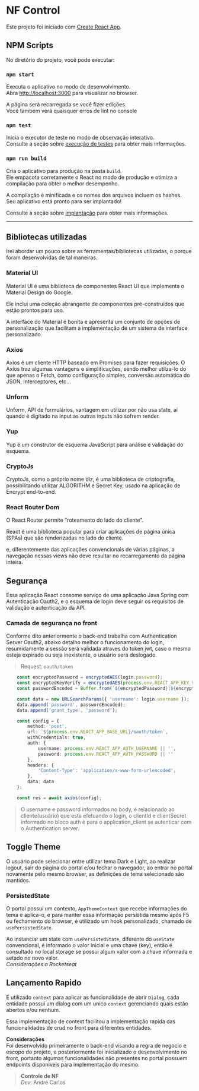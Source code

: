 # NF Control

Este projeto foi iniciado com [Create React App](https://github.com/facebook/create-react-app).

## NPM Scripts

No diretório do projeto, você pode executar:

### `npm start`

Executa o aplicativo no modo de desenvolvimento.\
Abra [http://localhost:3000](http://localhost:3000) para visualizar no browser.

A página será recarregada se você fizer edições.\
Você também verá quaisquer erros de lint no console

### `npm test`

Inicia o executor de teste no modo de observação interativo.\
Consulte a seção sobre [execução de testes](https://facebook.github.io/create-react-app/docs/running-tests) para obter mais informações.

### `npm run build`

Cria o aplicativo para produção na pasta `build`.\
Ele empacota corretamente o React no modo de produção e otimiza a compilação para obter o melhor desempenho.

A compilação é minificada e os nomes dos arquivos incluem os hashes.\
Seu aplicativo está pronto para ser implantado!

Consulte a seção sobre [implantação](https://facebook.github.io/create-react-app/docs/deployment) para obter mais informações.

---

## Bibliotecas utilizadas
Irei abordar um pouco sobre as ferramentas/bibliotecas utilizadas, o porque foram desenvolvidas de tal maneiras.

### Material UI
Material UI é uma biblioteca de componentes React UI que implementa o Material Design do Google.

Ele inclui uma coleção abrangente de componentes pré-construídos que estão prontos para uso.

A interface do Material é bonita e apresenta um conjunto de opções de personalização que facilitam a implementação de um sistema de interface personalizado.

### Axios
Axios é um cliente HTTP baseado em Promises para fazer requisições. O Axios traz algumas vantagens e simplificações, sendo melhor utilza-lo do que apenas o Fetch, como configuração simples, conversão automática do JSON, Interceptores, etc...

### Unform
Unform, API de formulários, vantagem em utilizar por não usa state, aí quando é digitado na input as outras inputs  não sofrem render.

### Yup
Yup é um construtor de esquema JavaScript para análise e validação do esquema.

### CryptoJs
CryptoJs, como o próprio nome diz, é uma biblioteca de criptografia, possibilitando utilizar ALGORITHM e Secret Key, usado na aplicação de Encrypt end-to-end.

### React Router Dom
O React Router permite "roteamento do lado do cliente".

React é uma biblioteca popular para criar aplicações de página única (SPAs) que são renderizadas no lado do cliente.

e, diferentemente das aplicações convencionais de várias páginas, a navegação nessas views não deve resultar no recarregamento da página inteira.

## Segurança
Essa aplicação React consome serviço de uma aplicação Java Spring com Autenticação Oauth2, e o esquema de login deve seguir os requisitos de validação e autenticação da API.

### Camada de segurança no front
Conforme dito anteriormente o back-end trabalha com Authentication Server Oauth2, abaixo detalho melhor o funcionamento do login, resumidamente a sessão será validada atraves do token jwt, caso o mesmo esteja expirado ou seja inexistente, o usuário será deslogado.

> Request: `oauth/token`
```ts
    const encryptedPassword = encryptedAES(login.password);
    const encryptedKeyVerify = encryptedAES(process.env.REACT_APP_KEY_VERIFY || '');
    const passwordEncoded = Buffer.from(`${encryptedPassword}|${encryptedKeyVerify}`).toString('base64');

    const data = new URLSearchParams({ 'username': login.username });
    data.append('password', passwordEncoded);
    data.append('grant_type', 'password');

    const config = {
        method: 'post',
        url: `${process.env.REACT_APP_BASE_URL}/oauth/token`,
        withCredentials: true,
        auth: {
            username: process.env.REACT_APP_AUTH_USERNAME || '',
            password: process.env.REACT_APP_AUTH_PASSWORD || ''
        },
        headers: {
            'Content-Type': 'application/x-www-form-urlencoded',
        },
        data: data
    };

    const res = await axios(config);
```

> O username e password informados no body, é relacionado ao cliente(usuário) que esta efetuando o login, o clientId e clientSecret informado no bloco auth é para o application_client se autenticar com o Authentication server.

## Toggle Theme
O usuário pode selecionar entre utilizar tema Dark e Light, ao realizar logout, sair do pagina do portal e/ou fechar o navegador, ao entrar no portal novamente pelo mesmo browser, as definições de tema selecionado são mantidos.

### PersistedState
O portal possui um contexto, `AppThemeContext` que recebe informações do tema e aplica-o, e para manter essa informação persistida mesmo após F5 ou fechamento do browser, é utilizado um hook personalizado, chamado de `usePersistedState`. 

Ao instanciar um state com `usePersistedState`, diferente do `useState` convencional, é informado o valor inicial e uma chave (key), então é consultado no local storage se possui algum valor com a chave informada e setado no novo valor. \
_Considerações a Rocketseat_

## Lançamento Rapido
É utilizado `context` para aplicar as funcionalidade de abrir `Dialog`, cada entidade possui um dialog com um unico `context` gerenciando quais estão abertos e/ou nenhum.

Essa implementação de context facilitou a implementação rapida das funcionalidades de crud no front para diferentes entidades.

**Considerações** \
Foi desenvolvido primeiramente o back-end visando a regra de negocio e escopo do projeto, e posteriormente foi inicializado o desenvolvimento no front, portanto algumas funcionalidades não presentes no portal possuem endpoints disponiveis para implementação do mesmo.



> **Controle de NF** \
*Dev*: André Carlos
